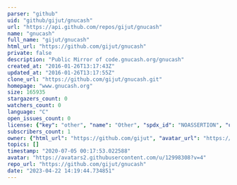 ```yaml
---
parser: "github"
uid: "github/gijut/gnucash"
url: "https://api.github.com/repos/gijut/gnucash"
name: "gnucash"
full_name: "gijut/gnucash"
html_url: "https://github.com/gijut/gnucash"
private: false
description: "Public Mirror of code.gnucash.org/gnucash"
created_at: "2016-01-26T13:17:43Z"
updated_at: "2016-01-26T13:17:55Z"
clone_url: "https://github.com/gijut/gnucash.git"
homepage: "www.gnucash.org"
size: 165935
stargazers_count: 0
watchers_count: 0
language: "C"
open_issues_count: 0
license: {"key": "other", "name": "Other", "spdx_id": "NOASSERTION", "url": null, "node_id": "MDc6TGljZW5zZTA="}
subscribers_count: 1
owner: {"html_url": "https://github.com/gijut", "avatar_url": "https://avatars2.githubusercontent.com/u/12998308?v=4", "login": "gijut", "type": "User"}
topics: []
timestamp: "2020-07-05 00:17:53.022588"
avatar: "https://avatars2.githubusercontent.com/u/12998308?v=4"
repo_url: "https://github.com/gijut/gnucash"
date: "2023-04-22 14:19:44.734851"
---
```

